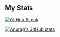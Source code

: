 ## My Stats

[![GitHub Streak](https://streak-stats.demolab.com?user=Tjay05&theme=black-ice&border_radius=5)](https://git.io/streak-stats)

[![Anurag's GitHub stats](https://github-readme-stats.vercel.app/api?username=Tjay05&show_icons=true&theme=dark)](https://github.com/anuraghazra/github-readme-stats)

<!--
**Tjay05/Tjay05** is a ✨ _special_ ✨ repository because its `README.md` (this file) appears on your GitHub profile.

Here are some ideas to get you started:

- 🔭 I’m currently working on ...
- 🌱 I’m currently learning ...
- 👯 I’m looking to collaborate on ...
- 🤔 I’m looking for help with ...
- 💬 Ask me about ...
- 📫 How to reach me: ...
- 😄 Pronouns: ...
- ⚡ Fun fact: ...
-->
